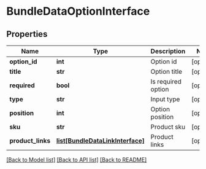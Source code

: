# BundleDataOptionInterface

## Properties
Name | Type | Description | Notes
------------ | ------------- | ------------- | -------------
**option_id** | **int** | Option id | [optional] 
**title** | **str** | Option title | [optional] 
**required** | **bool** | Is required option | [optional] 
**type** | **str** | Input type | [optional] 
**position** | **int** | Option position | [optional] 
**sku** | **str** | Product sku | [optional] 
**product_links** | [**list[BundleDataLinkInterface]**](BundleDataLinkInterface.md) | Product links | [optional] 

[[Back to Model list]](../README.md#documentation-for-models) [[Back to API list]](../README.md#documentation-for-api-endpoints) [[Back to README]](../README.md)


